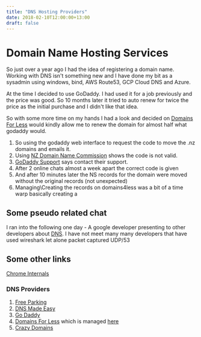```yaml
---
title: "DNS Hosting Providers"
date: 2018-02-10T12:00:00+13:00
draft: false
---
```

# Domain Name Hosting Services

So just over a year ago I had the idea of registering a domain name.  Working with DNS isn't something new and I have done my bit as a sysadmin using windows, bind, AWS Route53, GCP Cloud DNS and Azure.

At the time I decided to use GoDaddy.  I had used it for a job previously and the price was good. So 10 months later it tried to auto renew for twice the price as the initial purchase and I didn't like that idea.

So with some more time on my hands I had a look and decided on [Domains For Less](https://www.domains4less.co.nz/) would kindly allow me to renew the domain for almost half what godaddy would.

1. So using the godaddy web interface to request the code to move the .nz domains and emails it.
2. Using [NZ Domain Name Commission](https://www.dnc.org.nz/udai) shows the code is not valid.
3. [GoDaddy Support](https://nz.godaddy.com/help/authorization-codes-to-transfer-cctlds-19029) says contact their support.
4. After 2 online chats almost a week apart the correct code is given
5. And after 10 minutes later the NS records for the domain were moved without the original records (not unexpected)
6. Managing\Creating the records on domains4less was a bit of a time warp basically creating a 

## Some pseudo related chat
I ran into the following one day - A google developer presenting to other developers about [DNS](https://www.youtube.com/watch?v=qDPhW9P44fI).  I have not meet many many developers that have used wireshark let alone packet captured UDP/53

## Some other links 
[Chrome Internals](chrome://net-internals/#dns)

### DNS Providers
1. [Free Parking](https://www.freeparking.co.nz)
2. [DNS Made Easy](https://dnsmadeeasy.com)
3. [Go Daddy](https://www.godaddy.com)
4. [Domains For Less](https://www.domains4less.co.nz) which is managed [here](https://controlpanel.secureserver.co.nz/)
5. [Crazy Domains](www.crazydomains.co.nz)
